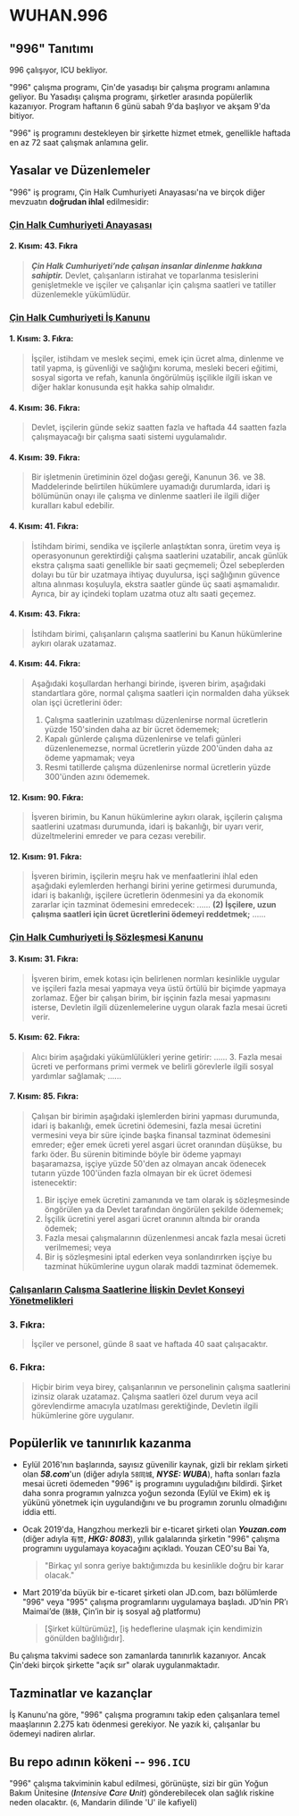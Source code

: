 WUHAN.996
===

## "996" Tanıtımı
996 çalışıyor, ICU bekliyor.

"996" çalışma programı, Çin'de yasadışı bir çalışma programı anlamına geliyor. Bu Yasadışı çalışma programı, şirketler arasında popülerlik kazanıyor. Program haftanın 6 günü sabah 9'da başlıyor ve akşam 9'da bitiyor.

"996" iş programını destekleyen bir şirkette hizmet etmek, genellikle haftada en az 72 saat çalışmak anlamına gelir.

## Yasalar ve Düzenlemeler

"996" iş programı, Çin Halk Cumhuriyeti Anayasası'na ve birçok diğer mevzuatın **doğrudan ihlal** edilmesidir:

### [Çin Halk Cumhuriyeti Anayasası](http://www.npc.gov.cn/englishnpc/Constitution/node_2825.htm)

#### 2. Kısım: 43. Fıkra
>_**Çin Halk Cumhuriyeti’nde çalışan insanlar dinlenme hakkına sahiptir.**_
> Devlet, çalışanların istirahat ve toparlanma tesislerini genişletmekle ve işçiler ve çalışanlar için çalışma saatleri ve tatiller düzenlemekle yükümlüdür.

### [Çin Halk Cumhuriyeti İş Kanunu](http://english.gov.cn/archive/laws_regulations/2014/08/23/content_281474983042473.htm)

#### 1. Kısım: 3. Fıkra:
> İşçiler, istihdam ve meslek seçimi, emek için ücret alma, dinlenme ve tatil yapma, iş güvenliği ve sağlığını koruma, mesleki beceri eğitimi, sosyal sigorta ve refah, kanunla öngörülmüş işçilikle ilgili iskan ve diğer haklar konusunda eşit hakka sahip olmalıdır.

#### 4. Kısım: 36. Fıkra: 
> Devlet, işçilerin günde sekiz saatten fazla ve haftada 44 saatten fazla çalışmayacağı bir çalışma saati sistemi uygulamalıdır.

#### 4. Kısım: 39. Fıkra:
> Bir işletmenin üretiminin özel doğası gereği, Kanunun 36. ve 38. Maddelerinde belirtilen hükümlere uyamadığı durumlarda, idari iş bölümünün onayı ile çalışma ve dinlenme saatleri ile ilgili diğer kuralları kabul edebilir.

#### 4. Kısım: 41. Fıkra:
> İstihdam birimi, sendika ve işçilerle anlaştıktan sonra, üretim veya iş operasyonunun gerektirdiği çalışma saatlerini uzatabilir, ancak günlük ekstra çalışma saati genellikle bir saati geçmemeli; Özel sebeplerden dolayı bu tür bir uzatmaya ihtiyaç duyulursa, işçi sağlığının güvence altına alınması koşuluyla, ekstra saatler günde üç saati aşmamalıdır. Ayrıca, bir ay içindeki toplam uzatma otuz altı saati geçemez.

#### 4. Kısım: 43. Fıkra:
> İstihdam birimi, çalışanların çalışma saatlerini bu Kanun hükümlerine aykırı olarak uzatamaz.

#### 4. Kısım: 44. Fıkra:
> Aşağıdaki koşullardan herhangi birinde, işveren birim, aşağıdaki standartlara göre, normal çalışma saatleri için normalden daha yüksek olan işçi ücretlerini öder:
> 1. Çalışma saatlerinin uzatılması düzenlenirse normal ücretlerin yüzde 150'sinden daha az bir ücret ödememek;
> 2. Kapalı günlerde çalışma düzenlenirse ve telafi günleri düzenlenemezse, normal ücretlerin yüzde 200'ünden daha az ödeme yapmamak; veya
> 3. Resmi tatillerde çalışma düzenlenirse normal ücretlerin yüzde 300'ünden azını ödememek.

#### 12. Kısım: 90. Fıkra:
> İşveren birimin, bu Kanun hükümlerine aykırı olarak, işçilerin çalışma saatlerini uzatması durumunda, idari iş bakanlığı, bir uyarı verir, düzeltmelerini emreder ve para cezası verebilir.

#### 12. Kısım: 91. Fıkra:
> İşveren birimin, işçilerin meşru hak ve menfaatlerini ihlal eden aşağıdaki eylemlerden herhangi birini yerine getirmesi durumunda, idari iş bakanlığı, işçilere ücretlerin ödenmesini ya da ekonomik zararlar için tazminat ödemesini emredecek:
> ......
> __(2) İşçilere, uzun çalışma saatleri için ücret ücretlerini ödemeyi reddetmek;__
> ......

### [Çin Halk Cumhuriyeti İş Sözleşmesi Kanunu](http://english.gov.cn/archive/laws_regulations/2014/08/23/content_281474983042501.htm)

#### 3. Kısım: 31. Fıkra:
> İşveren birim, emek kotası için belirlenen normları kesinlikle uygular ve işçileri fazla mesai yapmaya veya üstü örtülü bir biçimde yapmaya zorlamaz. Eğer bir çalışan birim, bir işçinin fazla mesai yapmasını isterse, Devletin ilgili düzenlemelerine uygun olarak fazla mesai ücreti verir.

#### 5. Kısım: 62. Fıkra:
> Alıcı birim aşağıdaki yükümlülükleri yerine getirir:
> ......
> 3. Fazla mesai ücreti ve performans primi vermek ve belirli görevlerle ilgili sosyal yardımlar sağlamak;
> ......

#### 7. Kısım: 85. Fıkra:
> Çalışan bir birimin aşağıdaki işlemlerden birini yapması durumunda, idari iş bakanlığı, emek ücretini ödemesini, fazla mesai ücretini vermesini veya bir süre içinde başka finansal tazminat ödemesini emreder; eğer emek ücreti yerel asgari ücret oranından düşükse, bu farkı öder. Bu sürenin bitiminde böyle bir ödeme yapmayı başaramazsa, işçiye yüzde 50'den az olmayan ancak ödenecek tutarın yüzde 100'ünden fazla olmayan bir ek ücret ödemesi istenecektir:
> 1. Bir işçiye emek ücretini zamanında ve tam olarak iş sözleşmesinde öngörülen ya da Devlet tarafından öngörülen şekilde ödememek;
> 2. İşçilik ücretini yerel asgari ücret oranının altında bir oranda ödemek;
> 3. Fazla mesai çalışmalarının düzenlenmesi ancak fazla mesai ücreti verilmemesi; veya
> 4. Bir iş sözleşmesini iptal ederken veya sonlandırırken işçiye bu tazminat hükümlerine uygun olarak maddi tazminat ödememek.

### [Çalışanların Çalışma Saatlerine İlişkin Devlet Konseyi Yönetmelikleri](https://www.ilo.org/dyn/travail/docs/369/The%20Regulations%20of%20the%20State%20Council%20on%20the%20Hours%20of%20Work%20of%20Employees.pdf)

### 3. Fıkra:
> İşçiler ve personel, günde 8 saat ve haftada 40 saat çalışacaktır.

### 6. Fıkra:
> Hiçbir birim veya birey, çalışanlarının ve personelinin çalışma saatlerini izinsiz olarak uzatamaz. Çalışma saatleri özel durum veya acil görevlendirme amacıyla uzatılması gerektiğinde, Devletin ilgili hükümlerine göre uygulanır.

## Popülerlik ve tanınırlık kazanma

- Eylül 2016'nın başlarında, sayısız güvenilir kaynak, gizli bir reklam şirketi olan __*58.com*__'un (diğer adıyla `58同城`, __*NYSE: WUBA*__), hafta sonları fazla mesai ücreti ödemeden "996" iş programını uyguladığını bildirdi. Şirket daha sonra programın yalnızca yoğun sezonda (Eylül ve Ekim) ek iş yükünü yönetmek için uygulandığını ve bu programın zorunlu olmadığını iddia etti.

- Ocak 2019'da, Hangzhou merkezli bir e-ticaret şirketi olan __*Youzan.com*__ (diğer adıyla `有赞`, __*HKG: 8083*__), yıllık galalarında şirketin "996" çalışma programını uygulamaya koyacağını açıkladı. Youzan CEO'su Bai Ya,

  > "Birkaç yıl sonra geriye baktığımızda bu kesinlikle doğru bir karar olacak."

- Mart 2019'da büyük bir e-ticaret şirketi olan JD.com, bazı bölümlerde "996" veya "995" çalışma programlarını uygulamaya başladı. JD’nin PR’ı Maimai’de (`脉脉`, Çin’in bir iş sosyal ağ platformu)

    > [Şirket kültürümüz], [iş hedeflerine ulaşmak için kendimizin gönülden bağlılığıdır].

Bu çalışma takvimi sadece son zamanlarda tanınırlık kazanıyor. Ancak Çin'deki birçok şirkette "açık sır" olarak uygulanmaktadır.

## Tazminatlar ve kazançlar

İş Kanunu'na göre, "996" çalışma programını takip eden çalışanlara temel maaşlarının 2.275 katı ödenmesi gerekiyor. Ne yazık ki, çalışanlar bu ödemeyi nadiren alırlar.

## Bu repo adının kökeni -- `996.ICU`

"996" çalışma takviminin kabul edilmesi, görünüşte, sizi bir gün Yoğun Bakım Ünitesine (_**I**ntensive **C**are **U**nit_) gönderebilecek olan sağlık riskine neden olacaktır. (`6`, Mandarin dilinde 'U' ile kafiyeli)